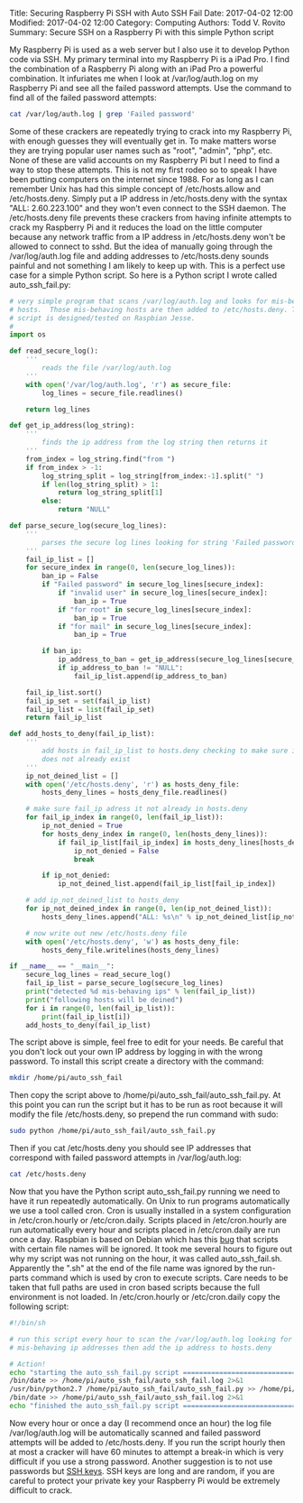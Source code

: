 Title: Securing Raspberry Pi SSH with Auto SSH Fail
Date: 2017-04-02 12:00
Modified: 2017-04-02 12:00
Category: Computing
Authors: Todd V. Rovito
Summary: Secure SSH on a Raspberry Pi with this simple Python script

My Raspberry Pi is used as a web server but I also use it to develop
Python code via SSH. My primary terminal into my Raspberry Pi is a
iPad Pro. I find the combination of a Raspberry Pi along with an 
iPad Pro a powerful combination.  It infuriates me when I look at 
/var/log/auth.log on my Raspberry Pi and see all the failed password
attempts. Use the command to find all of the failed password attempts:

```bash
cat /var/log/auth.log | grep 'Failed password'
```

Some of these crackers are repeatedly trying to crack
into my Raspberry Pi, with enough guesses they will eventually get in. 
To make matters worse they are trying popular user names such as 
"root", "admin", "php", etc.  None of these are valid accounts on my
Raspberry Pi but I need to find a way to stop these attempts.  This is
not my first rodeo so to speak I have been putting computers on the
internet since 1988.  For as long as I can remember Unix has had this
simple concept of /etc/hosts.allow and /etc/hosts.deny.  Simply put a
IP address in /etc/hosts.deny with the syntax "ALL: 2.60.223.100" and 
they won't even connect to the SSH daemon. The /etc/hosts.deny file
prevents these crackers from having infinite attempts to crack my 
Raspberry Pi and it reduces the load on the little computer because
any network traffic from a IP address in /etc/hosts.deny won't be
allowed to connect to sshd.  But the idea of manually going through
the /var/log/auth.log file and adding addresses to /etc/hosts.deny
sounds painful and not something I am likely to keep up with.  This 
is a perfect use case for a simple Python script.  So here is a 
Python script I wrote called auto_ssh_fail.py:

```python
# very simple program that scans /var/log/auth.log and looks for mis-behaving
# hosts.  Those mis-behaving hosts are then added to /etc/hosts.deny. This
# script is designed/tested on Raspbian Jesse.
#
import os

def read_secure_log():
	'''
		reads the file /var/log/auth.log
	'''
	with open('/var/log/auth.log', 'r') as secure_file:
		log_lines = secure_file.readlines()

	return log_lines

def get_ip_address(log_string):
	'''
		finds the ip address from the log string then returns it
	'''
	from_index = log_string.find("from ")
	if from_index > -1:
		log_string_split = log_string[from_index:-1].split(" ")
		if len(log_string_split) > 1:
			return log_string_split[1]
		else:
			return "NULL"

def parse_secure_log(secure_log_lines):
	'''
		parses the secure log lines looking for string 'Failed password'
	'''
	fail_ip_list = []
	for secure_index in range(0, len(secure_log_lines)):
		ban_ip = False
		if "Failed password" in secure_log_lines[secure_index]:
			if "invalid user" in secure_log_lines[secure_index]:
				ban_ip = True
			if "for root" in secure_log_lines[secure_index]:
				ban_ip = True
			if "for mail" in secure_log_lines[secure_index]:
				ban_ip = True

		if ban_ip:
			ip_address_to_ban = get_ip_address(secure_log_lines[secure_index])
			if ip_address_to_ban != "NULL":
				fail_ip_list.append(ip_address_to_ban)

	fail_ip_list.sort()
	fail_ip_set = set(fail_ip_list)
	fail_ip_list = list(fail_ip_set)
	return fail_ip_list

def add_hosts_to_deny(fail_ip_list):
	'''
		add hosts in fail_ip_list to hosts.deny checking to make sure it
		does not already exist
	'''
	ip_not_deined_list = []
	with open('/etc/hosts.deny', 'r') as hosts_deny_file:
		hosts_deny_lines = hosts_deny_file.readlines()

	# make sure fail_ip adress it not already in hosts.deny
	for fail_ip_index in range(0, len(fail_ip_list)):
		ip_not_denied = True
		for hosts_deny_index in range(0, len(hosts_deny_lines)):
			if fail_ip_list[fail_ip_index] in hosts_deny_lines[hosts_deny_index]:
				ip_not_denied = False
				break

		if ip_not_denied:
			ip_not_deined_list.append(fail_ip_list[fail_ip_index])

	# add ip_not_deined_list to hosts_deny
	for ip_not_deined_index in range(0, len(ip_not_deined_list)):
		hosts_deny_lines.append("ALL: %s\n" % ip_not_deined_list[ip_not_deined_index])

	# now write out new /etc/hosts.deny file
	with open('/etc/hosts.deny', 'w') as hosts_deny_file:
		hosts_deny_file.writelines(hosts_deny_lines)

if __name__ == "__main__":
	secure_log_lines = read_secure_log()
	fail_ip_list = parse_secure_log(secure_log_lines)
	print("detected %d mis-behaving ips" % len(fail_ip_list))
	print("following hosts will be deined")
	for i in range(0, len(fail_ip_list)):
		print(fail_ip_list[i])
	add_hosts_to_deny(fail_ip_list)

```

The script above is simple, feel free to edit for your needs.
Be careful that you don't lock out your own IP address by logging in
with the wrong password.  To install this script create a directory 
with the command:

```bash
mkdir /home/pi/auto_ssh_fail
```

Then copy the script above to /home/pi/auto_ssh_fail/auto_ssh_fail.py.
At this point you can run the script but it has to be run as root
because it will modify the file /etc/hosts.deny, so prepend the run 
command with sudo:

```bash
sudo python /home/pi/auto_ssh_fail/auto_ssh_fail.py
```

Then if you cat /etc/hosts.deny you should see IP addresses that 
correspond with failed password attempts in /var/log/auth.log:

```bash
cat /etc/hosts.deny
```
Now that you have the Python script auto_ssh_fail.py running we
need to have it run repeatedly automatically.  On Unix to run
programs automatically we use a tool called cron.  Cron is usually
installed in a system configuration in /etc/cron.hourly or 
/etc/cron.daily.  Scripts placed in /etc/cron.hourly are run
automatically every hour and scripts placed in /etc/cron.daily are
run once a day.  Raspbian is based on Debian which has this 
[bug](https://bugs.debian.org/cgi-bin/bugreport.cgi?bug=308911)
that scripts with certain file names will be ignored.  It took
me several hours to figure out why my script was not running on
the hour, it was called auto_ssh_fail.sh.  Apparently the ".sh"
at the end of the file name was ignored by the run-parts command
which is used by cron to execute scripts.  Care needs to be
taken that full paths are used in cron based scripts because
the full environment is not loaded. In /etc/cron.hourly or
/etc/cron.daily copy the following script:

```bash
#!/bin/sh

# run this script every hour to scan the /var/log/auth.log looking for
# mis-behaving ip addresses then add the ip address to hosts.deny

# Action!
echo "starting the auto_ssh_fail.py script ===========================================" >> /home/pi/auto_ssh_fail/auto_ssh_fail.log 2>&1
/bin/date >> /home/pi/auto_ssh_fail/auto_ssh_fail.log 2>&1
/usr/bin/python2.7 /home/pi/auto_ssh_fail/auto_ssh_fail.py >> /home/pi/auto_ssh_fail/auto_ssh_fail.log 2>&1
/bin/date >> /home/pi/auto_ssh_fail/auto_ssh_fail.log 2>&1
echo "finished the auto_ssh_fail.py script ===========================================" >> /home/pi/auto_ssh_fail/auto_ssh_fail.log 2>&1
```

Now every hour or once a day (I recommend once an hour) the 
log file /var/log/auth.log will be automatically scanned and
failed password attempts will be added to /etc/hosts.deny.  If
you run the script hourly then at most a cracker will have 60
minutes to attempt a break-in which is very difficult if you
use a strong password.  Another suggestion is to not use passwords
but 
[SSH keys](http://raspi.tv/2012/how-to-set-up-keys-and-disable-password-login-for-ssh-on-your-raspberry-pi).  SSH keys are long and are random, if you are
careful to protect your private key your Raspberry Pi would be
extremely difficult to crack.  